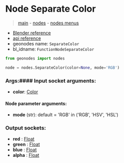 # Node Separate Color

> [main](../structure.md) - [nodes](nodes.md) - [nodes menus](nodes_menus.md)

- [Blender reference](https://docs.blender.org/manual/en/latest/modeling/geometry_nodes/color/separate_color.html)
- [api reference](https://docs.blender.org/api/current/bpy.types.FunctionNodeSeparateColor.html)
- geonodes name: `SeparateColor`
- bl_idname: `FunctionNodeSeparateColor`

```python
from geonodes import nodes

node = nodes.SeparateColor(color=None, mode='RGB')
```

### Args:#### Input socket arguments:

- **color**: [Color](Color.md)

#### Node parameter arguments:

- **mode** (str): default = 'RGB' in ('RGB', 'HSV', 'HSL')

### Output sockets:

- **red** : [Float](Float.md)
- **green** : [Float](Float.md)
- **blue** : [Float](Float.md)
- **alpha** : [Float](Float.md)

